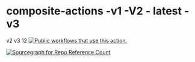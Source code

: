# composite-actions -v1 -V2 - latest -v3
v2 v3
12
[![Public workflows that use this action.](https://img.shields.io/endpoint?url=https%3A%2F%2Fapi-endbug.vercel.app%2Fapi%2Fgithub-actions%2Fused-by%3Faction%3DTest-Spike%2Fcomposite-actions%26badge%3Dtrue)](https://github.com/search?o=desc&q=Test-Spike+composite-actions+path%3A.github%2Fworkflows+language%3AYAML&s=&type=Code)

[![Sourcegraph for Repo Reference Count](https://img.shields.io/sourcegraph/rrc/github.com/search?o=desc&q=Test-Spike+composite-actions+path%253A.github%252Fworkflows+language%253AYAML&s=&type=Code)](https://github.com/search?o=desc&q=Test-Spike+composite-actions+path%3A.github%2Fworkflows+language%3AYAML&s=&type=Code)
